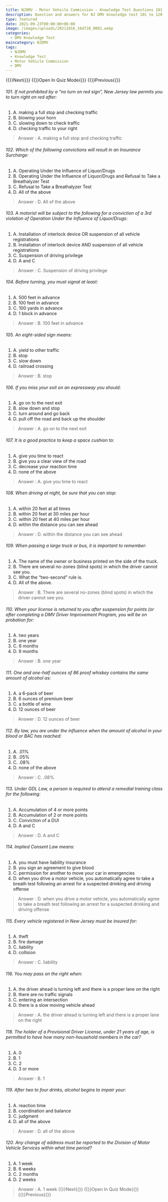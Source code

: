 ```yaml
---
title: NJDMV - Motor Vehicle Commission - Knowledge Test Questions 101 to 120
description: Question and answers for NJ DMV knowledge test 101 to 120
type: featured
date: 2021-09-23T00:00:00+06:00
image: /images/uploads/20211016_164726_0001.webp
categories:
  - DMV Knowledge Test
maincategory: NJDMV
tags:
  - NJDMV
  - Knowledge Test
  - Motor Vehicle Commission
  - DMV
---
```



{{<prevbutton linksrc="njmvc-motor-vehicle-commission-knowledge-test-7/" >}}Next{{</prevbutton >}}
{{<quizbutton linksrc="../../quiz/njmvc-motor-vehicle-commission-knowledge-quiz6/" >}}Open In Quiz Mode{{</quizbutton >}}
{{<prevbutton linksrc="njmvc-motor-vehicle-commission-knowledge-test-5/" >}}Previous{{</prevbutton >}}


###### 101. If not prohibited by a “no turn on red sign”, New Jersey law permits you to turn right on red after:
1.  A.  making a full stop and checking traffic
2.  B.  blowing your horn
3.  C.  slowing down to check traffic
4.  D.  checking traffic to your right

> Answer : A.  making a full stop and checking traffic
 

###### 102. Which of the following convictions will result in an Insurance Surcharge:
1.  A.  Operating Under the Influence of Liquor/Drugs
2.  B.  Operating Under the Influence of Liquor/Drugs and Refusal to Take a Breathalyzer Test
3.  C.  Refusal to Take a Breathalyzer Test
4.  D.  All of the above

> Answer : D.  All of the above

###### 103. A motorist will be subject to the following for a conviction of a 3rd violation of Operation Under the Influence of Liquor/Drugs:
1.  A.  Installation of interlock device OR suspension of all vehicle registrations
2.  B.  Installation of interlock device AND suspension of all vehicle registrations
3.  C.  Suspension of driving privilege
4.  D.  A and C
 
> Answer : C.  Suspension of driving privilege

###### 104. Before turning, you must signal at least:
1.  A.  500 feet in advance
2.  B.  100 feet in advance
3.  C.  100 yards in advance
4.  D.  1 block in advance

> Answer : B.  100 feet in advance

###### 105. An eight-sided sign means:
1.  A.  yield to other traffic
2.  B.  stop
3.  C.  slow down
4.  D.  railroad crossing

> Answer : B.  stop
  
###### 106. If you miss your exit on an expressway you should:
1.  A.  go on to the next exit
2.  B.  slow down and stop
3.  C.  turn around and go back
4.  D.  pull off the road and back up the shoulder

> Answer :  A.  go on to the next exit
   
###### 107. It is a good practice to keep a space cushion to:
1.  A.  give you time to react
2.  B.  give you a clear view of the road
3.  C.  decrease your reaction time
4.  D.  none of the above

> Answer : A.  give you time to react

###### 108. When driving at night, be sure that you can stop:
1.  A.  within 20 feet at all times
2.  B.  within 20 feet at 30 miles per hour
3.  C.  within 20 feet at 40 miles per hour
4.  D.  within the distance you can see ahead

> Answer : D.  within the distance you can see ahead
  
###### 109. When passing a large truck or bus, it is important to remember:
1.  A.  The name of the owner or business printed on the side of the truck.
2.  B.  There are several no-zones (blind spots) in which the driver cannot see you.
3.  C.  What the “two-second” rule is.
4.  D.  All of the above.

> Answer : B.  There are several no-zones (blind spots) in which the driver cannot see you.
   
###### 110. When your license is returned to you after suspension for points (or after completing a DMV Driver Improvement Program, you will be on probation for:
1.  A.  two years
2.  B.  one year
3.  C.  6 months
4.  D.  9 months

> Answer : B.  one year

###### 111. One and one-half ounces of 86 proof whiskey contains the same amount of alcohol as:
1.  A.  a 6-pack of beer
2.  B.  6 ounces of premium beer
3.  C.  a bottle of wine
4.  D.  12 ounces of beer

> Answer : D.  12 ounces of beer
   
###### 112. By law, you are under the influence when the amount of alcohol in your blood or BAC has reached:
1.  A.  .01%
2.  B.  .05%
3.  C.  .08%
4.  D.  none of the above

> Answer : C.  .08%

###### 113. Under GDL Law, a person is required to attend a remedial training class for the following:
1.  A.  Accumulation of 4 or more points
2.  B.  Accumulation of 2 or more points
3.  C.  Conviction of a DUI
4.  D.  A and C

> Answer : D.  A and C

###### 114. Implied Consent Law means:
1.  A.  you must have liability insurance
2.  B.  you sign an agreement to give blood
3.  C.  permission for another to move your car in emergencies
4.  D.  when you drive a motor vehicle, you automatically agree to take a breath test following an arrest for a suspected drinking and driving offense

> Answer : D.  when you drive a motor vehicle, you automatically agree to take a breath test following an arrest for a suspected drinking and driving offense
 
###### 115. Every vehicle registered in New Jersey must be insured for:
1.  A.  theft
2.  B.  fire damage
3.  C.  liability
4.  D.  collision

> Answer : C.  liability

###### 116. You may pass on the right when:
1.  A.  the driver ahead is turning left and there is a proper lane on the right
2.  B.  there are no traffic signals
3.  C.  entering an intersection
4.  D.  there is a slow moving vehicle ahead

> Answer :  A.  the driver ahead is turning left and there is a proper lane on the right

###### 118. The holder of a Provisional Driver License, under 21 years of age, is permitted to have how many non-household members in the car?
1.  A.  0
2.  B.  1
3.  C.  2
4.  D.  3 or more

> Answer : B.  1

###### 119. After two to four drinks, alcohol begins to impair your:
1.  A.  reaction time
2.  B.  coordination and balance
3.  C.  judgment
4.  D.  all of the above

> Answer : D.  all of the above

###### 120. Any change of address must be reported to the Division of Motor Vehicle Services within what time period?
1.  A.  1 week
2.  B.  6 weeks
3.  C.  2 months
4.  D.  2 weeks

> Answer : A.  1 week
{{<prevbutton linksrc="njmvc-motor-vehicle-commission-knowledge-test-7/" >}}Next{{</prevbutton >}}
{{<quizbutton linksrc="../../quiz/njmvc-motor-vehicle-commission-knowledge-quiz6/" >}}Open In Quiz Mode{{</quizbutton >}}
{{<prevbutton linksrc="njmvc-motor-vehicle-commission-knowledge-test-5/" >}}Previous{{</prevbutton >}}
